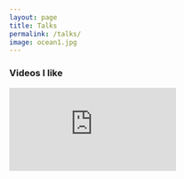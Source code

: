 ```yaml
---
layout: page
title: Talks
permalink: /talks/
image: ocean1.jpg
---
```


### Videos I like 
<iframe src="https://youtube.com/embed/Y7r11tU_oRQ" frameborder="0" allowfullscreen></iframe>

